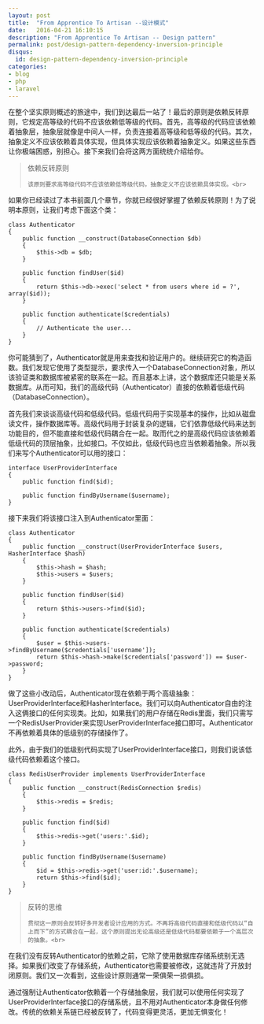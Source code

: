 ```yaml
---
layout: post
title:  "From Apprentice To Artisan --设计模式"
date:   2016-04-21 16:10:15
description: "From Apprentice To Artisan -- Design pattern"
permalink: post/design-pattern-dependency-inversion-principle 
disqus:
  id: design-pattern-dependency-inversion-principle 
categories:
- blog
- php
- laravel
---
```


在整个坚实原则概述的旅途中，我们到达最后一站了！最后的原则是依赖反转原则，它规定高等级的代码不应该依赖低等级的代码。首先，高等级的代码应该依赖着抽象层，抽象层就像是中间人一样，负责连接着高等级和低等级的代码。其次，抽象定义不应该依赖着具体实现，但具体实现应该依赖着抽象定义。如果这些东西让你极端困惑，别担心。接下来我们会将这两方面统统介绍给你。<br>

<blockquote>
<p>
    依赖反转原则<br>

    该原则要求高等级代码不应该依赖低等级代码，抽象定义不应该依赖具体实现。<br>
</p>
</blockquote>

如果你已经读过了本书前面几个章节，你就已经很好掌握了依赖反转原则！为了说明本原则，让我们考虑下面这个类：<br>

```
class Authenticator 
{
    public function __construct(DatabaseConnection $db)
    {
        $this->db = $db;
    }

    public function findUser($id)
    {
        return $this->db->exec('select * from users where id = ?', array($id));
    }

    public function authenticate($credentials)
    {
        // Authenticate the user...
    }
}
```

你可能猜到了，Authenticator就是用来查找和验证用户的。继续研究它的构造函数。我们发现它使用了类型提示，要求传入一个DatabaseConnection对象，所以该验证类和数据库被紧密的联系在一起。而且基本上讲，这个数据库还只能是关系数据库。从而可知，我们的高级代码（Authenticator）直接的依赖着低级代码（DatabaseConnection）。<br>

首先我们来谈谈高级代码和低级代码。低级代码用于实现基本的操作，比如从磁盘读文件，操作数据库等。高级代码用于封装复杂的逻辑，它们依靠低级代码来达到功能目的，但不能直接和低级代码耦合在一起。取而代之的是高级代码应该依赖着低级代码的顶层抽象，比如接口。不仅如此，低级代码也应当依赖着抽象。所以我们来写个Authenticator可以用的接口：<br>

```
interface UserProviderInterface 
{
    public function find($id);

    public function findByUsername($username);
}
```

接下来我们将该接口注入到Authenticator里面：<br>

```
class Authenticator 
{
    public function __construct(UserProviderInterface $users, HasherInterface $hash)
    {
        $this->hash = $hash;
        $this->users = $users;
    }

    public function findUser($id)
    {
        return $this->users->find($id);
    }

    public function authenticate($credentials)
    {
        $user = $this->users->findByUsername($credentials['username']);
        return $this->hash->make($credentials['password']) == $user->password;
    }
}
```

做了这些小改动后，Authenticator现在依赖于两个高级抽象：UserProviderInterface和HasherInterface。我们可以向Authenticator自由的注入这俩接口的任何实现类。比如，如果我们的用户存储在Redis里面，我们只需写一个RedisUserProvider来实现UserProviderInterface接口即可。Authenticator不再依赖着具体的低级别的存储操作了。<br>

此外，由于我们的低级别代码实现了UserProviderInterface接口，则我们说该低级代码依赖着这个接口。<br>

```
class RedisUserProvider implements UserProviderInterface 
{
    public function __construct(RedisConnection $redis)
    {
        $this->redis = $redis;
    }

    public function find($id)
    {
        $this->redis->get('users:'.$id);
    }
    
    public function findByUsername($username)
    {
        $id = $this->redis->get('user:id:'.$username);
        return $this->find($id);
    }
}
```

<blockquote>
<p>
    反转的思维<br>

    贯彻这一原则会反转好多开发者设计应用的方式。不再将高级代码直接和低级代码以“自上而下”的方式耦合在一起，这个原则提出无论高级还是低级代码都要依赖于一个高层次的抽象。<br>
</p>
</blockquote>

在我们没有反转Authenticator的依赖之前，它除了使用数据库存储系统别无选择。如果我们改变了存储系统，Authenticator也需要被修改，这就违背了开放封闭原则。我们又一次看到，这些设计原则通常一荣俱荣一损俱损。<br>

通过强制让Authenticator依赖着一个存储抽象层，我们就可以使用任何实现了UserProviderInterface接口的存储系统，且不用对Authenticator本身做任何修改。传统的依赖关系链已经被反转了，代码变得更灵活，更加无惧变化！<br>
